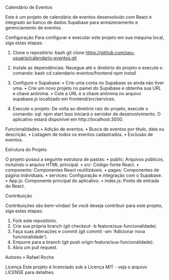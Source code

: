 Calendário de Eventos

Este é um projeto de calendário de eventos desenvolvido com React e integrado ao banco de dados Supabase para armazenamento e gerenciamento de eventos.

Configuração
Para configurar e executar este projeto em sua máquina local, siga estas etapas:

1. Clone o repositório:
bash
git clone https://github.com/seu-usuario/calendario-eventos.git

2. Instale as dependências: Navegue até o diretório do projeto e execute o comando:
bash
cd calendario-eventos/frontend npm install

3. Configure o Supabase:
•	Crie uma conta no Supabase se ainda não tiver uma.
•	Crie um novo projeto no painel do Supabase e obtenha sua URL e chave anônima.
•	Cole a URL e a chave anônima no arquivo supabase.js localizado em frontend/src/services.

4. Execute o projeto: De volta ao diretório raiz do projeto, execute o comando:
sql:
npm start
Isso iniciará o servidor de desenvolvimento. O aplicativo estará disponível em http://localhost:3000.

Funcionalidades
•	Adição de eventos.
•	Busca de eventos por título, data ou descrição.
•	Listagem de todos os eventos cadastrados.
•	Exclusão de eventos.

Estrutura do Projeto

O projeto possui a seguinte estrutura de pastas:
•	public: Arquivos públicos, incluindo o arquivo HTML principal.
•	src: Código-fonte React.
•	components: Componentes React reutilizáveis.
•	pages: Componentes de página individuais.
•	services: Configuração e integração com o Supabase.
•	App.js: Componente principal do aplicativo.
•	index.js: Ponto de entrada do React.

Contribuição

Contribuições são bem-vindas! Se você deseja contribuir para este projeto, siga estas etapas:
1.	Fork este repositório.
2.	Crie sua própria branch (git checkout -b feature/sua-funcionalidade).
3.	Faça suas alterações e commit (git commit -am 'Adicionar nova funcionalidade').
4.	Empurre para a branch (git push origin feature/sua-funcionalidade).
5.	Abra um pull request.

Autores
•	Rafael Rocha

Licença
Este projeto é licenciado sob a Licença MIT - veja o arquivo LICENSE para detalhes.







